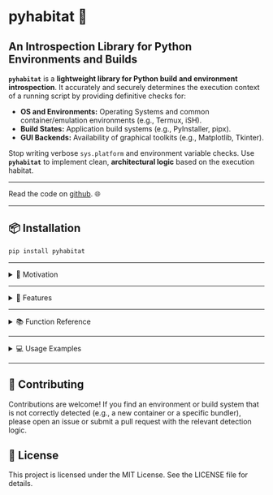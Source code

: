 # pyhabitat 🧭

## An Introspection Library for Python Environments and Builds

**`pyhabitat`** is a **lightweight library for Python build and environment introspection**. It accurately and securely determines the execution context of a running script by providing definitive checks for:

* **OS and Environments:** Operating Systems and common container/emulation environments (e.g., Termux, iSH).
* **Build States:** Application build systems (e.g., PyInstaller, pipx).
* **GUI Backends:** Availability of graphical toolkits (e.g., Matplotlib, Tkinter).

Stop writing verbose `sys.platform` and environment variable checks. Use **`pyhabitat`** to implement clean, **architectural logic** based on the execution habitat.

---

Read the code on [github](https://github.com/City-of-Memphis-Wastewater/pyhabitat/blob/main/pyhabitat/environment.py). 🌐

---

## 📦 Installation

```bash
pip install pyhabitat
```

---

<details>
<summary> 🧠 Motivation </summary>

This library is especially useful for **leveraging Python in mobile environments** (`Termux` on Android and `iSH` on iOS), which often have particular limitations and require special handling. For example, it helps automate work-arounds like using **localhost plotting** when `matplotlib` is unavailable or **web-based interfaces** when `tkinter` is missing. 

Our team is fundamentally driven by enabling mobile computing for true utility applications, leveraging environments like Termux (Android) and iSH (iOS). This includes highly practical solutions, such as deploying a lightweight Python web server (e.g., Flask, http.server, FastAPI) directly on a handset, or orchestrating full-stack, utility-grade applications that allow technicians to manage data and systems right from their mobile device in a way that is cross-platform and not overly catered to the App Store.

Another key goal of this project is to facilitate the orchestration of wider system installation for **`pipx` CLI tools** for additional touch points, like context menus and widgets.

Ultimately, [City-of-Memphis-Wastewater](https://github.com/City-of-Memphis-Wastewater) aims to produce **reference-quality code** for the documented proper approach. We recognize that many people (and bots) are searching for ideal solutions, and our functions are built upon extensive research and testing to go **beyond simple `platform.system()` checks**.

</details>

---

<details>
<summary> 🚀 Features </summary>

  * **Definitive Environment Checks:** Rigorous checks catered to Termux and iSH (iOS Alpine). Accurate, typical modern detection for Windows, macOS (Apple), Linux, FreeBSD, Android.
  * **GUI Availability:** Rigorous, cached checks to determine if the environment supports a graphical popup window (Tkinter/Matplotlib TkAgg) or just headless image export (Matplotlib Agg).
  * **Build/Packaging Detection:** Reliable detection of standalone executables built by tools like PyInstaller, and, crucially, correct identification and exclusion of pipx-managed virtual environments, which also user binaries that could conflate the check.
  * **Executable Type Inspection:** Uses file magic numbers (ELF and MZ) to confirm if the running script is a monolithic, frozen binary (non-pipx).

</details>
  
---

<details>
<summary> 📚 Function Reference </summary>

### OS and Environment Checking

Key question: "What is this running on?"

| Function | Description |
| :--- | :--- |
| `on_windows()` | Returns `True` on Windows. |
| `on_apple()` | Returns `True` on macOS (Darwin). |
| `on_linux()` | Returns `True` on Linux in general. |
| `on_termux()` | Returns `True` if running in the Termux Android environment. |
| `on_ish_alpine()` | Returns `True` if running in the iSH Alpine Linux iOS emulator. |
| `on_android()` | Returns `True` on any Android-based Linux environment. |
| `in_repl()` | Returns `True` is th user is currently in the Python REPL hasattr(sys,'ps1'). |

### Packaging and Build Checking

Key question: "What is the character of my executable or my build state?"

| Function | Description |
| :--- | :--- |
| `as_frozen()` | Returns `True` if the script is running as a standalone executable (any bundler). |
| `as_pyinstaller()` | Returns `True` if the script as_frozen() and was generated by Pyinstaller (has MEI). |
| `is_pipx()` | Returns `True` if running from a pipx managed virtual environment. |
| `is_elf()` | Checks if the executable is an ELF binary (Linux standalone executable), excluding pipx. |
| `is_windows_portable_executable()` | Checks if the executable is a Windows PE binary (MZ header), excluding pipx. |
| `is_macos_executable()` | Checks if the executable is a macOS/Darwin Mach-O binary, excluding pipx. || `is_macos_executable()` | Checks if the executable is a macOS/Darwin Mach-O binary, excluding pipx. |


### Capability Checking

Key Question: "What could I do next?"

| Function | Description |
| :--- | :--- |
| `tkinter_is_available()` | Checks if Tkinter is imported and can successfully create a window. |
| `matplotlib_is_available_for_gui_plotting(termux_has_gui=False)` | Checks for Matplotlib and its TkAgg backend, required for interactive plotting. |
| `matplotlib_is_available_for_headless_image_export()` | Checks for Matplotlib and its Agg backend, required for saving images without a GUI. |
| `interactive_terminal_is_available()` | Checks if standard input and output streams are connected to a TTY (allows safe use of interactive prompts). |
| `web_browser_is_available()` | Check if a web browser can be launched in the current environment (allows safe use of web-based prompts and localhost plotting). 	|

### Actions

| Function | Description |
| :--- | :--- |
| `edit_textfile()` | Smoothly opens a text file for editing (for configuration editing prompted by a CLI flag). |

</details>

---

<details>
<summary> 💻 Usage Examples </summary>

The module exposes all detection functions directly for easy access.

### 0\. Current Use

The `pipeline-eds` package uses the `pyhabitat` library to handle [configuration](https://github.com/City-of-Memphis-Wastewater/pipeline/blob/main/src/pipeline/security_and_config.py) and [plotting](https://github.com/City-of-Memphis-Wastewater/pipeline/blob/main/src/pipeline/cli.py), among other things.

### 1\. Checking Environment and Build Type

```python
from pyhabitat import on_termux, on_windows, is_pipx, as_frozen

if is_pipx():
    print("Running inside a pipx virtual environment. This is not a standalone binary.")

elif as_frozen():
    print("Running as a frozen executable (PyInstaller, cx_Freeze, etc.).")

elif on_termux(): 
	# Expected cases: 
	#- pkg install python-numpy python-cryptography
	#- Avoiding matplotlib unless the user explicitly confirms that termux_has_gui=False in matplotlib_is_available_for_gui_plotting(termux_has_gui=False).
	#- Auto-selection of 'termux-open-url' and 'xdg-open' in logic.
	#- Installation on the system, like orchestrating the construction of Termux Widget entries in ~/.shortcuts.
    print("Running in the Termux environment on Android.")
    
elif on_windows():
    print("Running on Windows.")
```

### 2\. Checking GUI and Plotting Availability

Use these functions to determine if you can show an interactive plot or if you must save an image file.

```python
from pyhabitat import matplotlib_is_available_for_gui_plotting, matplotlib_is_available_for_headless_image_export, 

if matplotlib_is_available_for_gui_plotting():
    # We can safely call plt.show()
    print("GUI plotting is available! Using TkAgg backend.")
    import matplotlib.pyplot as plt
    plt.figure()
    plt.show()

elif matplotlib_is_available_for_headless_image_export():
    # We must save the plot to a file or buffer
    print("GUI unavailable, but headless image export is possible.")
    # Code to use 'Agg' backend and save to disk...
    
else:
    print("Matplotlib is not installed or the environment is too restrictive for plotting.")
```

### 3\. Text Editing

Use this function to smoothly open a text file for editing. 
Ideal use case: Edit a configuration file, if prompted by a CLI command like 'config --textedit'.

```python
edit_textfile(filepath=Path('./config.json'))
```
</details>

---

## 🤝 Contributing

Contributions are welcome\! If you find an environment or build system that is not correctly detected (e.g., a new container or a specific bundler), please open an issue or submit a pull request with the relevant detection logic.

## 📄 License

This project is licensed under the MIT License. See the LICENSE file for details.
